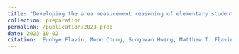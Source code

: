 ```yaml
---
title: "Developing the area measurement reasoning of elementary students with augmented reality activities"
collection: preparation
permalink: /publication/2023-prep
date: 2023-10-02
citation: 'Eunhye Flavin, Moon Chung, Sunghwan Hwang, Matthew T. Flavin, &quot;Developing the area measurement reasoning of elementary students with augmented reality activities,&quot; under review in <i>Educational Studies in Mathematics</i> as of August 2024.'
---
```

